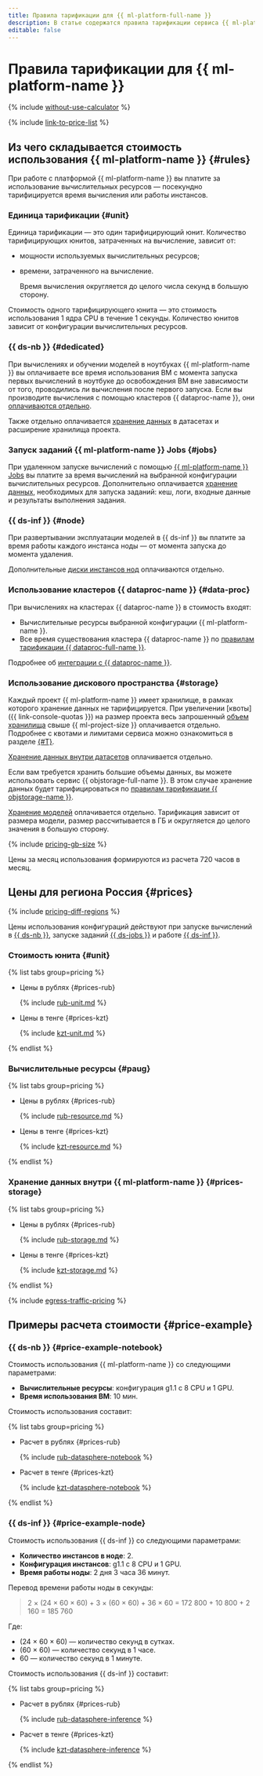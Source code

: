 ```yaml
---
title: Правила тарификации для {{ ml-platform-full-name }}
description: В статье содержатся правила тарификации сервиса {{ ml-platform-name }}.
editable: false
---
```


# Правила тарификации для {{ ml-platform-name }}



{% include [without-use-calculator](../_includes/pricing/without-use-calculator.md) %}

{% include [link-to-price-list](../_includes/pricing/link-to-price-list.md) %}

## Из чего складывается стоимость использования {{ ml-platform-name }} {#rules}

При работе с платформой {{ ml-platform-name }} вы платите за использование вычислительных ресурсов — посекундно тарифицируется время вычисления или работы инстансов.

### Единица тарификации {#unit}

Единица тарификации — это один тарифицирующий юнит. Количество тарифицирующих юнитов, затраченных на вычисление, зависит от:
* мощности используемых вычислительных ресурсов;
* времени, затраченного на вычисление.

  Время вычисления округляется до целого числа секунд в большую сторону.

Стоимость одного тарифицирующего юнита — это стоимость использования 1 ядра CPU в течение 1 секунды. Количество юнитов зависит от конфигурации вычислительных ресурсов.

### {{ ds-nb }} {#dedicated}

При вычислениях и обучении моделей в ноутбуках {{ ml-platform-name }} вы оплачиваете все время использования ВМ с момента запуска первых вычислений в ноутбуке до освобождения ВМ вне зависимости от того, проводились ли вычисления после первого запуска. Если вы производите вычисления с помощью кластеров {{ dataproc-name }}, они [оплачиваются отдельно](#data-proc).

Также отдельно оплачивается [хранение данных](#storage) в датасетах и расширение хранилища проекта.

### Запуск заданий {{ ml-platform-name }} Jobs {#jobs}

При удаленном запуске вычислений с помощью [{{ ml-platform-name }} Jobs](concepts/jobs/index.md) вы платите за время вычислений на выбранной конфигурации вычислительных ресурсов. Дополнительно оплачивается [хранение данных](#prices-storage), необходимых для запуска заданий: кеш, логи, входные данные и результаты выполнения задания.

### {{ ds-inf }} {#node}

При развертывании эксплуатации моделей в {{ ds-inf }} вы платите за время работы каждого инстанса ноды — от момента запуска до момента удаления.

Дополнительные [диски инстансов нод](#prices-storage) оплачиваются отдельно.

### Использование кластеров {{ dataproc-name }} {#data-proc}

При вычислениях на кластерах {{ dataproc-name }} в стоимость входят:
* Вычислительные ресурсы выбранной конфигурации {{ ml-platform-name }}.
* Все время существования кластера {{ dataproc-name }} по [правилам тарификации {{ dataproc-full-name }}](../data-proc/pricing.md).

Подробнее об [интеграции с {{ dataproc-name }}](concepts/data-processing.md).

### Использование дискового пространства {#storage}

Каждый проект {{ ml-platform-name }} имеет хранилище, в рамках которого хранение данных не тарифицируется. При увеличении [квоты]({{ link-console-quotas }}) на размер проекта весь запрошенный [объем хранилища](#prices-storage) свыше {{ ml-project-size }} оплачивается отдельно. Подробнее с квотами и лимитами сервиса можно ознакомиться в разделе [{#T}](concepts/limits.md).

[Хранение данных внутри датасетов](#prices-storage) оплачивается отдельно.

Если вам требуется хранить большие объемы данных, вы можете использовать сервис {{ objstorage-full-name }}. В этом случае хранение данных будет тарифицироваться по [правилам тарификации {{ objstorage-name }}](../storage/pricing.md).

[Хранение моделей](#prices-storage) оплачивается отдельно. Тарификация зависит от размера модели, размер рассчитывается в ГБ и округляется до целого значения в большую сторону.

{% include [pricing-gb-size](../_includes/pricing-gb-size.md) %}

Цены за месяц использования формируются из расчета 720 часов в месяц.

## Цены для региона Россия {#prices}

{% include [pricing-diff-regions](../_includes/pricing-diff-regions.md) %}

Цены использования конфигураций действуют при запуске вычислений в [{{ ds-nb }}](concepts/project.md#mode), запуске заданий [{{ ds-jobs }}](concepts/jobs/index.md) и работе [{{ ds-inf }}](../datasphere/concepts/deploy/index.md).


### Стоимость юнита {#unit}

{% list tabs group=pricing %}

- Цены в рублях {#prices-rub}

  {% include [rub-unit.md](../_pricing/datasphere/rub-unit.md) %}

- Цены в тенге {#prices-kzt}

  {% include [kzt-unit.md](../_pricing/datasphere/kzt-unit.md) %}

{% endlist %}

### Вычислительные ресурсы {#paug}

{% list tabs group=pricing %}

- Цены в рублях {#prices-rub}

  {% include [rub-resource.md](../_pricing/datasphere/rub-resource.md) %}

- Цены в тенге {#prices-kzt}

  {% include [kzt-resource.md](../_pricing/datasphere/kzt-resource.md) %}

{% endlist %}



### Хранение данных внутри {{ ml-platform-name }} {#prices-storage}


{% list tabs group=pricing %}

- Цены в рублях {#prices-rub}

  {% include [rub-storage.md](../_pricing/datasphere/rub-storage.md) %}

- Цены в тенге {#prices-kzt}

  {% include [kzt-storage.md](../_pricing/datasphere/kzt-storage.md) %}

{% endlist %}



{% include [egress-traffic-pricing](../_includes/egress-traffic-pricing.md) %}

## Примеры расчета стоимости {#price-example}

### {{ ds-nb }} {#price-example-notebook}

Стоимость использования {{ ml-platform-name }} со следующими параметрами:

* **Вычислительные ресурсы**: конфигурация g1.1 с 8 CPU и 1 GPU.
* **Время использования ВМ**: 10 мин.

Стоимость использования составит:


{% list tabs group=pricing %}

- Расчет в рублях {#prices-rub}

  {% include [rub-datasphere-notebook](../_pricing_examples/datasphere/rub-notebook.md) %}

- Расчет в тенге {#prices-kzt}

  {% include [kzt-datasphere-notebook](../_pricing_examples/datasphere/kzt-notebook.md) %}

{% endlist %}



### {{ ds-inf }} {#price-example-node}

Стоимость использования {{ ds-inf }} со следующими параметрами:

* **Количество инстансов в ноде**: 2.
* **Конфигурация инстансов**: g1.1 с 8 CPU и 1 GPU.
* **Время работы ноды**: 2 дня 3 часа 36 минут.

Перевод времени работы ноды в секунды:

> 2 × (24 × 60 × 60) + 3 × (60 × 60) + 36 × 60 = 172 800 + 10 800 + 2 160 = 185 760

Где:
* (24 × 60 × 60) — количество секунд в сутках.
* (60 × 60) — количество секунд в 1 часе.
* 60 — количество секунд в 1 минуте.

Стоимость использования {{ ds-inf }} составит:


{% list tabs group=pricing %}

- Расчет в рублях {#prices-rub}

  {% include [rub-datasphere-inference](../_pricing_examples/datasphere/rub-inference.md) %}

- Расчет в тенге {#prices-kzt}

  {% include [kzt-datasphere-inference](../_pricing_examples/datasphere/kzt-inference.md) %}

{% endlist %}




